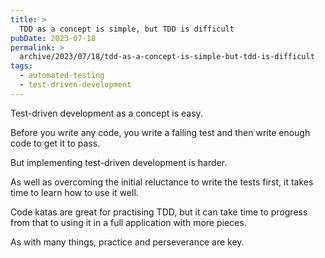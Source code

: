 ```yaml
---
title: >
  TDD as a concept is simple, but TDD is difficult
pubDate: 2023-07-18
permalink: >
  archive/2023/07/18/tdd-as-a-concept-is-simple-but-tdd-is-difficult
tags:
  - automated-testing
  - test-driven-development
---
```


Test-driven development as a concept is easy.

Before you write any code, you write a failing test and then write enough code to get it to pass.

But implementing test-driven development is harder.

As well as overcoming the initial reluctance to write the tests first, it takes time to learn how to use it well.

Code katas are great for practising TDD, but it can take time to progress from that to using it in a full application with more pieces.

As with many things, practice and perseverance are key.
